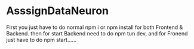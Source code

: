 # AsssignDataNeuron

First you just have to do normal npm i or npm install for both Frontend & Backend.
then for start Backend  need to do npm tun dev, and for Fronend just have to do npm start......
